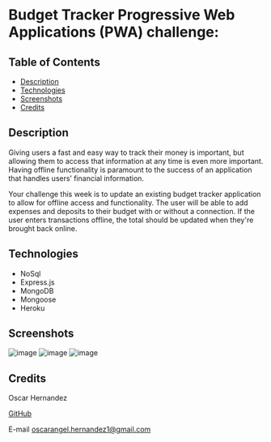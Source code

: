 # Budget Tracker Progressive Web Applications (PWA) challenge:

## Table of Contents

- [Description](#description)
- [Technologies](#technologies)
- [Screenshots](#screenshots)
- [Credits](#credits)

## Description

Giving users a fast and easy way to track their money is important, but allowing them to access that information at any time is even more important. Having offline functionality is paramount to the success of an application that handles users’ financial information.

Your challenge this week is to update an existing budget tracker application to allow for offline access and functionality. The user will be able to add expenses and deposits to their budget with or without a connection. If the user enters transactions offline, the total should be updated when they're brought back online.

## Technologies
* NoSql
* Express.js
* MongoDB
* Mongoose
* Heroku

## Screenshots
![image](https://user-images.githubusercontent.com/97713255/173214369-796f5cc1-a8bc-4f84-8c41-c8c07cb71572.png)
![image](https://user-images.githubusercontent.com/97713255/173214396-842c8dc1-8540-4fac-bdf9-eb18331f6339.png)
![image](https://user-images.githubusercontent.com/97713255/173214415-faad8849-3c1c-4b5a-9eb3-85c18183ed4f.png)




## Credits
Oscar Hernandez

[GitHub](https://github.com/OSCARHERNANDEZ2022)

E-mail oscarangel.hernandez1@gmail.com

